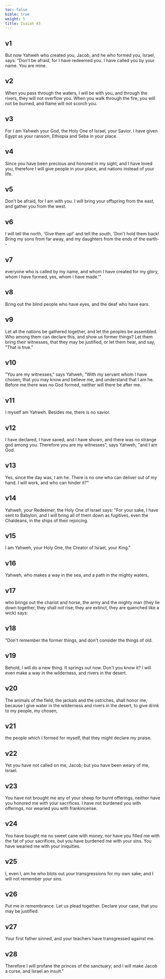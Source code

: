 ```yaml
---
toc: false
bible: true
weight: 5
title: Isaiah 43
---
```




## v1 
But now Yahweh who created you, Jacob, and he who formed you, Israel, says: "Don't be afraid, for I have redeemed you. I have called you by your name. You are mine. 

## v2 
When you pass through the waters, I will be with you, and through the rivers, they will not overflow you. When you walk through the fire, you will not be burned, and flame will not scorch you. 

## v3 
For I am Yahweh your God, the Holy One of Israel, your Savior. I have given Egypt as your ransom, Ethiopia and Seba in your place. 

## v4 
Since you have been precious and honored in my sight, and I have loved you, therefore I will give people in your place, and nations instead of your life. 

## v5 
Don't be afraid, for I am with you. I will bring your offspring from the east, and gather you from the west. 

## v6 
I will tell the north, 'Give them up!' and tell the south, 'Don't hold them back! Bring my sons from far away, and my daughters from the ends of the earth-- 

## v7 
everyone who is called by my name, and whom I have created for my glory, whom I have formed, yes, whom I have made.'" 

## v8 
Bring out the blind people who have eyes, and the deaf who have ears. 

## v9 
Let all the nations be gathered together, and let the peoples be assembled. Who among them can declare this, and show us former things? Let them bring their witnesses, that they may be justified, or let them hear, and say, "That is true." 

## v10 
"You are my witnesses," says Yahweh, "With my servant whom I have chosen; that you may know and believe me, and understand that I am he. Before me there was no God formed, neither will there be after me. 

## v11 
I myself am Yahweh. Besides me, there is no savior. 

## v12 
I have declared, I have saved, and I have shown, and there was no strange god among you. Therefore you are my witnesses", says Yahweh, "and I am God. 

## v13 
Yes, since the day was, I am he. There is no one who can deliver out of my hand. I will work, and who can hinder it?" 

## v14 
Yahweh, your Redeemer, the Holy One of Israel says: "For your sake, I have sent to Babylon, and I will bring all of them down as fugitives, even the Chaldeans, in the ships of their rejoicing. 

## v15 
I am Yahweh, your Holy One, the Creator of Israel, your King." 

## v16 
Yahweh, who makes a way in the sea, and a path in the mighty waters, 

## v17 
who brings out the chariot and horse, the army and the mighty man (they lie down together, they shall not rise; they are extinct, they are quenched like a wick) says: 

## v18 
"Don't remember the former things, and don't consider the things of old. 

## v19 
Behold, I will do a new thing. It springs out now. Don't you know it? I will even make a way in the wilderness, and rivers in the desert. 

## v20 
The animals of the field, the jackals and the ostriches, shall honor me, because I give water in the wilderness and rivers in the desert, to give drink to my people, my chosen, 

## v21 
the people which I formed for myself, that they might declare my praise. 

## v22 
Yet you have not called on me, Jacob; but you have been weary of me, Israel. 

## v23 
You have not brought me any of your sheep for burnt offerings, neither have you honored me with your sacrifices. I have not burdened you with offerings, nor wearied you with frankincense. 

## v24 
You have bought me no sweet cane with money, nor have you filled me with the fat of your sacrifices, but you have burdened me with your sins. You have wearied me with your iniquities. 

## v25 
I, even I, am he who blots out your transgressions for my own sake; and I will not remember your sins. 

## v26 
Put me in remembrance. Let us plead together. Declare your case, that you may be justified. 

## v27 
Your first father sinned, and your teachers have transgressed against me. 

## v28 
Therefore I will profane the princes of the sanctuary; and I will make Jacob a curse, and Israel an insult."
